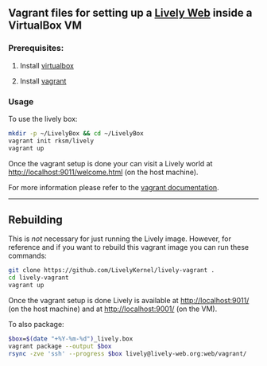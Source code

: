 ## Vagrant files for setting up a [Lively Web](http://lively-web.org) inside a VirtualBox VM ##

### Prerequisites:

1. Install [virtualbox](https://www.virtualbox.org/wiki/Downloads)

2. Install [vagrant](http://www.vagrantup.com/downloads.html)

### Usage

To use the lively box:

```sh
mkdir -p ~/LivelyBox && cd ~/LivelyBox
vagrant init rksm/lively
vagrant up
```

Once the vagrant setup is done your can visit a Lively world at [http://localhost:9011/welcome.html]() (on the host machine).

For more information please refer to the [vagrant documentation](https://docs.vagrantup.com/v2/getting-started/index.html).

---

## Rebuilding

This is *not* necessary for just running the Lively image. However, for
reference and if you want to rebuild this vagrant image you can run these
commands:

```sh
git clone https://github.com/LivelyKernel/lively-vagrant .
cd lively-vagrant
vagrant up
```

Once the vagrant setup is done Lively is available at [http://localhost:9011/]() (on
the host machine) and at [http://localhost:9001/]() (on the VM).

To also package:

```sh
$box=$(date "+%Y-%m-%d")_lively.box
vagrant package --output $box
rsync -zve 'ssh' --progress $box lively@lively-web.org:web/vagrant/
```
